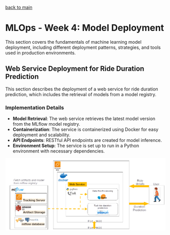 
[back to main ](../README.md)
# MLOps - Week 4: Model Deployment

This section covers the fundamentals of machine learning model deployment, including different deployment patterns, strategies, and tools used in production environments.

## Web Service Deployment for Ride Duration Prediction
This section describes the deployment of a web service for ride duration prediction, which includes the retrieval of models from a model registry.

### Implementation Details
- **Model Retrieval**: The web service retrieves the latest model version from the MLflow model registry.
- **Containerization**: The service is containerized using Docker for easy deployment and scalability.
- **API Endpoints**: RESTful API endpoints are created for model inference.
- **Environment Setup**: The service is set up to run in a Python environment with necessary dependencies.

![Experiment-Tracking-Visual-Summary](/Visual_Summaries/Deployment_1.png)